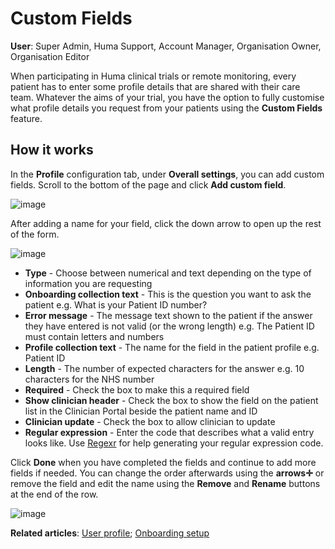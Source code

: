 # Custom Fields
**User**: Super Admin, Huma Support, Account Manager, Organisation Owner, Organisation Editor

When participating in Huma clinical trials or remote monitoring, every patient has to enter some profile details that are shared with their care team. Whatever the aims of your trial, you have the option to fully customise what profile details you request from your patients using the **Custom Fields** feature. 
## How it works
In the **Profile** configuration tab, under **Overall settings**, you can add custom fields. Scroll to the bottom of the page and click **Add custom field**. 

![image](https://user-images.githubusercontent.com/110832367/183860039-1287b01e-37cb-4e52-a35c-6791ec516e32.png)

After adding a name for your field, click the down arrow to open up the rest of the form.

![image](https://user-images.githubusercontent.com/110832367/183860265-c87566b9-a8a8-432b-96a3-545d2252e9d3.png)

- **Type** - Choose between numerical and text depending on the type of information you are requesting
- **Onboarding collection text** - This is the question you want to ask the patient e.g. What is your Patient ID number?
- **Error message** - The message text shown to the patient if the answer they have entered is not valid (or the wrong length) e.g. The Patient ID must contain letters and numbers
- **Profile collection text** - The name for the field in the patient profile e.g. Patient ID
- **Length** - The number of expected characters for the answer e.g. 10 characters for the NHS number
- **Required** - Check the box to make this a required field
- **Show clinician header** - Check the box to show the field on the patient list in the Clinician Portal beside the patient name and ID
- **Clinician update** - Check the box to allow clinician to update
- **Regular expression** - Enter the code that describes what a valid entry looks like. Use [Regexr](https://regexr.com/) for help generating your regular expression code.

Click **Done** when you have completed the fields and continue to add more fields if needed. You can change the order afterwards using the **arrows✛** or remove the field and edit the name using the **Remove** and **Rename** buttons at the end of the row.

![image](https://user-images.githubusercontent.com/110832367/183860187-b837c92b-313e-409e-ba14-2fbf6d075b07.png)

**Related articles**: [User profile](https://github.com/huma-engineering/huma-docs/blob/511bcd51e046b988708a7c83f7da2d8505cedcad/data-collection/AdminPortal/Managing%20Deployments/Configuring%20the%20user%20profile/User%20profile%20details.md); [Onboarding setup](https://github.com/huma-engineering/huma-docs/blob/511bcd51e046b988708a7c83f7da2d8505cedcad/data-collection/AdminPortal/Managing%20Deployments/Configuring%20the%20user%20onboarding/Onboarding%20setup.md)
